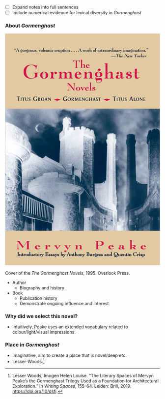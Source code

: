 


- [ ] Expand notes into full sentences
- [ ] Include numerical evidence for lexical diversity in *Gormenghast*

### About *Gormenghast*

![Gormenghast cover](/assets/images/gormenghast-cover.jpg)
<p>
<figcaption>
Cover of the <i>The Gormenghast Novels</i>, 1995. Overlook Press.
</figcaption>
</p>

* Author
  * Biography and history
* Book
  * Publication history
  * Demonstrate ongoing influence and interest

### Why did we select this novel?

* Intuitively, Peake uses an extended vocabulary related to colour/light/visual impressions.


### Place in *Gormenghast*

* Imaginative, aim to create a place that is novel/deep etc.
* Lesser-Woods.[^1]

[^1]: Lesser Woods, Imogen Helen Louise. “The Literary Spaces of Mervyn Peake’s the Gormenghast Trilogy Used as a Foundation for Architectural Exploration.” In *Writing Spaces*, 155–64. Leiden: Brill, 2019. https://doi.org/10/dsfj.

